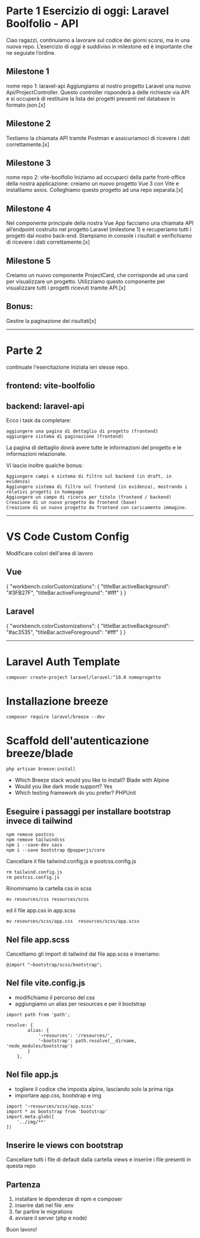 # Parte 1 Esercizio di oggi: Laravel Boolfolio - API

Ciao ragazzi,
continuiamo a lavorare sul codice dei giorni scorsi, ma in una nuova repo.
L’esercizio di oggi è suddiviso in milestone ed è importante che ne seguiate l’ordine.

## Milestone 1

nome repo 1: laravel-api
Aggiungiamo al nostro progetto Laravel una nuovo Api/ProjectController. Questo controller risponderà a delle richieste via API e si occuperà di restituire la lista dei progetti presenti nel database in formato json.[x]

## Milestone 2

Testiamo la chiamata API tramite Postman e assicuriamoci di ricevere i dati correttamente.[x]

## Milestone 3

nome repo 2: vite-boolfolio
Iniziamo ad occuparci della parte front-office della nostra applicazione: creiamo un nuovo progetto Vue 3 con Vite e installiamo axios.
Colleghiamo questo progetto ad una repo separata.[x]

## Milestone 4

Nel componente principale della nostra Vue App facciamo una chiamata API all’endpoint costruito nel progetto Laravel (milestone 1) e recuperiamo tutti i progetti dal nostro back-end.
Stampiamo in console i risultati e verifichiamo di ricevere i dati correttamente.[x]

## Milestone 5

Creiamo un nuovo componente ProjectCard, che corrisponde ad una card per visualizzare un progetto. Utilizziamo questo componente per visualizzare tutti i progetti ricevuti tramite API.[x]

## Bonus:

Gestire la paginazione dei risultati[x]

---

# Parte 2

continuate l'esercitazione iniziata ieri stesse repo.

## frontend: vite-boolfolio

## backend: laravel-api

Ecco i task da completare:

    aggiungere una pagina di dettaglio di progetto (frontend)
    aggiungere sistema di paginazione (frontend)

La pagina di dettaglio dovrà avere tutte le informazioni del progetto e le informazioni relazionate.

Vi lascio inoltre qualche bonus:

    Aggiungere campi e sistema di filtro sul backend (in draft, in evidenza)
    Aggiungere sistema di filtro sul frontend (in evidenza), mostrando i relativi progetti in homepage
    Aggiungere un campo di ricerca per titolo (frontend / backend)
    Creazione di un nuovo progetto da frontend (base)
    Creazione di un nuovo progetto da frontend con caricamento immagine.

---

# VS Code Custom Config

Modificare colori dell'area di lavoro

## Vue

{
"workbench.colorCustomizations": {
"titleBar.activeBackground": "#3FB27F",
"titleBar.activeForeground": "#fff"
}
}

## Laravel

{
"workbench.colorCustomizations": {
"titleBar.activeBackground": "#ac3535",
"titleBar.activeForeground": "#fff"
}
}

---

# Laravel Auth Template

```
composer create-project laravel/laravel:^10.0 nomeprogetto
```

# Installazione breeze

```
composer require laravel/breeze --dev
```

# Scaffold dell'autenticazione breeze/blade

```
php artisan breeze:install
```

-   Which Breeze stack would you like to install? Blade with Alpine
-   Would you like dark mode support? Yes
-   Which testing framework do you prefer? PHPUnit

## Eseguire i passaggi per installare bootstrap invece di tailwind

```
npm remove postcss
npm remove tailwindcss
npm i --save-dev sass
npm i --save bootstrap @popperjs/core
```

Cancellare il file tailwind.config.js e postcss.config.js

```
rm tailwind.config.js
rm postcss.config.js
```

Rinominiamo la cartella css in scss

```
mv resources/css resources/scss
```

ed il file app.css in app.scss

```
mv resources/scss/app.css  resources/scss/app.scss
```

## Nel file app.scss

Cancelliamo gli import di tailwind dal file app.scss e inseriamo:

```
@import "~bootstrap/scss/bootstrap";
```

## Nel file vite.config.js

-   modifichiamo il percorso del css
-   aggiungiamo un alias per resources e per il bootstrap

```
import path from 'path';

resolve: {
        alias: {
            '~resources': '/resources/',
            '~bootstrap': path.resolve(__dirname, 'node_modules/bootstrap')
        }
    },
```

## Nel file app.js

-   togliere il codice che imposta alpine, lasciando solo la prima riga
-   importare app.css, bootstrap e img

```
import '~resources/scss/app.scss'
import * as bootstrap from 'bootstrap'
import.meta.glob([
    '../img/**'
])
```

## Inserire le views con bootstrap

Cancellare tutti i file di default dalla cartella views e inserire i file presenti in questa repo

## Partenza

1. installare le dipendenze di npm e composer
2. inserire dati nel file .env
3. far partire le migrations
4. avviare il server (php e node)

Buon lavoro!
